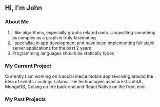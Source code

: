 ## Hi, I'm John

### About Me
1. I like algorithms, especially graphs related ones. Unravelling something as complex as a graph is truly fascinating
2. I specialise in app development and have been implementing full stack server applications for the past 2 years
3. Programming languages should be statically typed

### My Current Project
Currently I am working on a social media mobile app revolving around the idea of events / outings / plans. The technologies used are GraphQL, MongoDB, Golang on the back end and React Native on the front end. 

### My Past Projects


<!--
**johnyeocx/johnyeocx** is a ✨ _special_ ✨ repository because its `README.md` (this file) appears on your GitHub profile.



Here are some ideas to get you started:

- 🔭 I’m currently working on BOOL
- 🌱 I’m currently learning ...
- 👯 I’m looking to collaborate on ...
- 🤔 I’m looking for help with ...
- 💬 Ask me about ...
- 📫 How to reach me: ...
- 😄 Pronouns: ...
- ⚡ Fun fact: ...
-->
